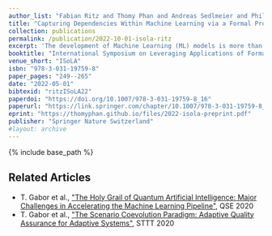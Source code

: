 ```yaml
---
author_list: "Fabian Ritz and Thomy Phan and Andreas Sedlmeier and Philipp Altmann and Jan Wieghardt and Reiner Schmid and Horst Sauer and Cornel Klein and Claudia Linnhoff-Popien and Thomas Gabor"
title: "Capturing Dependencies Within Machine Learning via a Formal Process Model"
collection: publications
permalink: /publication/2022-10-01-isola-ritz
excerpt: 'The development of Machine Learning (ML) models is more than just a special case of software development (SD): ML models acquire properties and fulfill requirements even without direct human interaction in a seemingly uncontrollable manner. Nonetheless, the underlying processes can be described in a formal way. We define a comprehensive SD process model for ML that encompasses most tasks and artifacts described in the literature in a consistent way. In addition to the production of the necessary artifacts, we also focus on generating and validating fitting descriptions in the form of specifications. We stress the importance of further evolving the ML model throughout its life-cycle even after initial training and testing. Thus, we provide various interaction points with standard SD processes in which ML often is an encapsulated task. Further, our SD process model allows to formulate ML as a (meta-) optimization problem. If automated rigorously, it can be used to realize self-adaptive autonomous systems. Finally, our SD process model features a description of time that allows to reason about the progress within ML development processes. This might lead to further applications of formal methods within the field of ML.'
booktitle: "International Symposium on Leveraging Applications of Formal Methods, Verification and Validation"
venue_short: "ISoLA"
isbn: "978-3-031-19759-8"
paper_pages: "249--265"
date: "2022-05-01"
bibtexid: "ritzISoLA22"
paperdoi: "https://doi.org/10.1007/978-3-031-19759-8_16"
paperurl: "https://link.springer.com/chapter/10.1007/978-3-031-19759-8_16"
eprint: "https://thomyphan.github.io/files/2022-isola-preprint.pdf"
publisher: "Springer Nature Switzerland"
#layout: archive
---
```


{% include base_path %}

## Related Articles
- T. Gabor et al., ["The Holy Grail of Quantum Artificial Intelligence: Major Challenges in Accelerating the Machine Learning Pipeline"](https://thomyphan.github.io/publication/2020-08-01-qse-gabor), QSE 2020
- T. Gabor et al., ["The Scenario Coevolution Paradigm: Adaptive Quality Assurance for Adaptive Systems"](https://thomyphan.github.io/publication/2020-01-01-sttt-gabor), STTT 2020